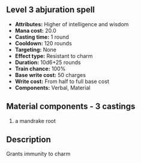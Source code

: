 ## Level 3 abjuration spell
- **Attributes:** Higher of intelligence and wisdom
- **Mana cost:** 20.0
- **Casting time:** 1 round
- **Cooldown:** 120 rounds
- **Targeting:** None
- **Effect type:** Resistant to charm
- **Duration:** 10d6+25 rounds
- **Train chance:** 100%
- **Base write cost:** 50 charges
- **Write cost:** From half to full base cost
- **Components:** Verbal, Material
## Material components - 3 castings
1. a mandrake root
## Description
Grants immunity to charm
